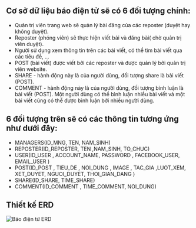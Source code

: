 ## Cơ sở dữ liệu báo điện tử sẽ có 6 đối tượng chính:
- Quản trị viên trang web sẽ quản lý bài đăng của các reposter (duyệt hay không duyệt).
- Reposter (phóng viên) sẽ thực hiện viết bài và đăng bài( chờ quản trị viên duyệt).
- Người sử dụng xem thông tin trên các bài viết, có thể tìm bài viết qua các tiêu đề, ...
- POST (bài viết) được viết bởi các reposter và được quản lý bởi quản trị viên website.
- SHARE - hành động này là của người dùng, đối tượng share là bài viết (POST). 
- COMMENT - hành động này là của người dùng, đối tượng bình luận là bài viết (POST). Một người dùng có thể bình luận nhiều bài viết và một bài viết cũng có thể được bình luận bởi nhiều người dùng.     
## 6 đối tượng trên sẽ có các thông tin tương ứng như dưới đây:
- MANAGERS(ID_MNG, TEN, NAM_SINH)
- REPOSTER(ID_REPOSTER, TEN ,NAM_SINH, TO_CHUC)
- USER(ID_USER , ACCOUNT_NAME, PASSWORD , FACEBOOK_USER, EMAIL_USER )
- POST(ID_POST , TIEU_DE , NOI_DUNG , IMAGE , TAC_GIA ,LUOT_XEM,  XET_DUYET, NGUOI_DUYET, THOI_GIAN_DANG )
- SHARE(ID_SHARE, TIME_SHARE)
- COMMENT(ID_COMMENT , TIME_COMMENT, NOI_DUNG)

## Thiết kế ERD
![Báo điện tử ERD](https://scontent.fhan16-1.fna.fbcdn.net/v/t1.15752-9/381056760_285121790978831_1271942975210733334_n.png?_nc_cat=107&ccb=1-7&_nc_sid=ae9488&_nc_ohc=tOcO_m3UXQ4AX_9BXaF&_nc_ht=scontent.fhan16-1.fna&_nc_e2o=s&oh=03_AdTNg7YxSDWQrGHHI_zt0nqK7akx2aseEHC87vQcmLfI9g&oe=65349343)
